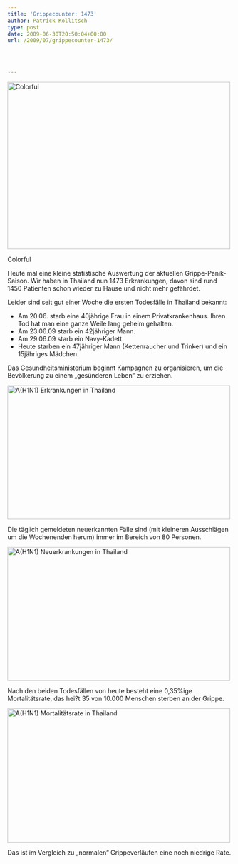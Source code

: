 ```yaml
---
title: 'Grippecounter: 1473'
author: Patrick Kollitsch
type: post
date: 2009-06-30T20:50:04+00:00
url: /2009/07/grippecounter-1473/




---
```

<div class="flickr">
  <a href="http://www.flickr.com/photos/schreibblogade/3672375340/" title="Colorful by Patrick Kollitsch, on Flickr"><img src="//farm3.static.flickr.com/2433/3672375340_8d651c3589.jpg" width="500" height="375" alt="Colorful" /></a></p> 
  
  <p>
    Colorful
  </p>
</div>

Heute mal eine kleine statistische Auswertung der aktuellen Grippe-Panik-Saison. Wir haben in Thailand nun 1473 Erkrankungen, davon sind rund 1450 Patienten schon wieder zu Hause und nicht mehr gefährdet. 

Leider sind seit gut einer Woche die ersten Todesfälle in Thailand bekannt:

  * Am 20.06. starb eine 40jährige Frau in einem Privatkrankenhaus. Ihren Tod hat man eine ganze Weile lang geheim gehalten.
  * Am 23.06.09 starb ein 42jähriger Mann.
  * Am 29.06.09 starb ein Navy-Kadett.
  * Heute starben ein 47jähriger Mann (Kettenraucher und Trinker) und ein 15jähriges Mädchen.

Das Gesundheitsministerium beginnt Kampagnen zu organisieren, um die Bevölkerung zu einem &#8222;gesünderen Leben&#8220; zu erziehen. 

<div class="flickr">
  <img src="/system/graphs/1781-1.php" style="width:500px;height:300px;" alt="A(H1N1) Erkrankungen in Thailand" />
</div>

Die täglich gemeldeten neuerkannten Fälle sind (mit kleineren Ausschlägen um die Wochenenden herum) immer im Bereich von 80 Personen. 

<div class="flickr">
  <img src="/system/graphs/1781-2.php" style="width:500px;height:300px;" alt="A(H1N1) Neuerkrankungen in Thailand" />
</div>

Nach den beiden Todesfällen von heute besteht eine 0,35%ige Mortalitätsrate, das hei?t 35 von 10.000 Menschen sterben an der Grippe. 

<div class="flickr">
  <img src="/system/graphs/1781-3.php" style="width:500px;height:300px;" alt="A(H1N1) Mortalitätsrate in Thailand" />
</div>

Das ist im Vergleich zu &#8222;normalen&#8220; Grippeverläufen eine noch niedrige Rate.